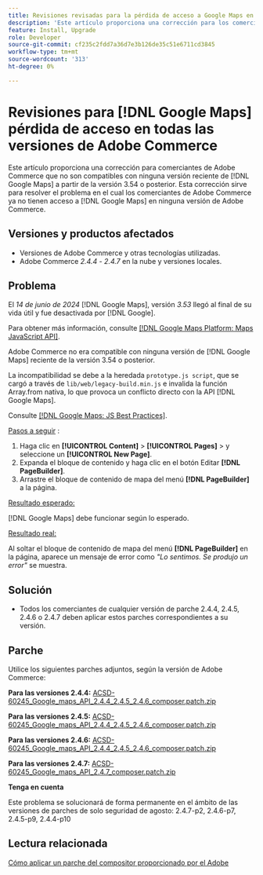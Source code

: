 ```yaml
---
title: Revisiones revisadas para la pérdida de acceso a Google Maps en todas las versiones de Adobe Commerce
description: 'Este artículo proporciona una corrección para los comerciantes de Adobe Commerce que no son compatibles con ninguna de las  [!DNL Google Maps] versiones recientes a partir de la versión 3.54+.'
feature: Install, Upgrade
role: Developer
source-git-commit: cf235c2fdd7a36d7e3b126de35c51e6711cd3845
workflow-type: tm+mt
source-wordcount: '313'
ht-degree: 0%

---
```


# Revisiones para [!DNL Google Maps] pérdida de acceso en todas las versiones de Adobe Commerce

Este artículo proporciona una corrección para comerciantes de Adobe Commerce que no son compatibles con ninguna versión reciente de [!DNL Google Maps] a partir de la versión 3.54 o posterior. Esta corrección sirve para resolver el problema en el cual los comerciantes de Adobe Commerce ya no tienen acceso a [!DNL Google Maps] en ninguna versión de Adobe Commerce.

## Versiones y productos afectados

* Versiones de Adobe Commerce y otras tecnologías utilizadas.
* Adobe Commerce *2.4.4* - *2.4.7* en la nube y versiones locales.

## Problema

El *14 de junio de 2024* [!DNL Google Maps], versión *3.53* llegó al final de su vida útil y fue desactivada por [!DNL Google].

Para obtener más información, consulte [[!DNL Google Maps Platform: Maps JavaScript API]](https://developers.google.com/maps/documentation/javascript/versions#documentation-for-the-api-versions).

Adobe Commerce no era compatible con ninguna versión de [!DNL  Google Maps] reciente de la versión 3.54 o posterior.

La incompatibilidad se debe a la heredada `prototype.js script`, que se cargó a través de `lib/web/legacy-build.min.js` e invalida la función Array.from nativa, lo que provoca un conflicto directo con la API [!DNL  Google Maps].

Consulte [[!DNL Google Maps: JS Best Practices]](https://developers.google.com/maps/documentation/javascript/best-practices).

<u>Pasos a seguir</u> :

1. Haga clic en **[!UICONTROL Content]** > **[!UICONTROL Pages]** > y seleccione un **[!UICONTROL New Page]**.
1. Expanda el bloque de contenido y haga clic en el botón Editar **[!DNL PageBuilder]**.
1. Arrastre el bloque de contenido de mapa del menú **[!DNL PageBuilder]** a la página.

<u>Resultado esperado:</u>

[!DNL Google Maps] debe funcionar según lo esperado.

<u> Resultado real:</u>

Al soltar el bloque de contenido de mapa del menú **[!DNL PageBuilder]** en la página, aparece un mensaje de error como *&quot;Lo sentimos. Se produjo un error&quot;* se muestra.

## Solución

* Todos los comerciantes de cualquier versión de parche 2.4.4, 2.4.5, 2.4.6 o 2.4.7 deben aplicar estos parches correspondientes a su versión.

## Parche

Utilice los siguientes parches adjuntos, según la versión de Adobe Commerce:

**Para las versiones 2.4.4:**
[ACSD-60245_Google_maps_API_2.4.4_2.4.5_2.4.6_composer.patch.zip](assets/ACSD-60245_Google_maps_API_2.4.4_2.4.5_2.4.6_composer.patch.zip)

**Para las versiones 2.4.5:**
[ACSD-60245_Google_maps_API_2.4.4_2.4.5_2.4.6_composer.patch.zip](assets/ACSD-60245_Google_maps_API_2.4.4_2.4.5_2.4.6_composer.patch.zip)

**Para las versiones 2.4.6:**
[ACSD-60245_Google_maps_API_2.4.4_2.4.5_2.4.6_composer.patch.zip](assets/ACSD-60245_Google_maps_API_2.4.4_2.4.5_2.4.6_composer.patch.zip)

**Para las versiones 2.4.7:**
[ACSD-60245_Google_maps_API_2.4.7_composer.patch.zip](assets/ACSD-60245_Google_maps_API_2.4.7_composer.patch.zip)

**Tenga en cuenta**

Este problema se solucionará de forma permanente en el ámbito de las versiones de parches de solo seguridad de agosto:
2.4.7-p2, 2.4.6-p7, 2.4.5-p9, 2.4.4-p10

## Lectura relacionada

[Cómo aplicar un parche del compositor proporcionado por el Adobe](https://experienceleague.adobe.com/en/docs/commerce-knowledge-base/kb/how-to/how-to-apply-a-composer-patch-provided-by-magento)